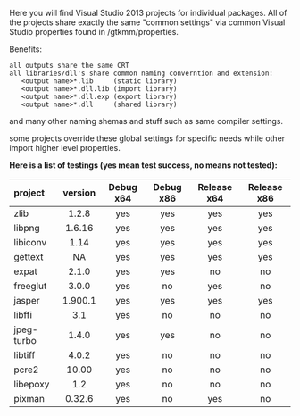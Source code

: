 Here you will find Visual Studio 2013 projects for individual packages.
All of the projects share exactly the same "common settings" via common Visual Studio
properties found in /gtkmm/properties.

Benefits:
```
all outputs share the same CRT
all libraries/dll's share common naming converntion and extension:
   <output name>*.lib     (static library)
   <output name>*.dll.lib (import library)
   <output name>*.dll.exp (export library)
   <output name>*.dll     (shared library)
```
and many other naming shemas and stuff such as same compiler settings.

some projects override these global settings for specific needs while other import
higher level properties.

**Here is a list of testings (yes mean test success, no means not tested):**

project | version | Debug x64 | Debug x86 | Release x64 | Release x86 |
:--------|:---------:|:-----------:|:-----------:|:-------------:|:-------------:|
zlib 	      | 1.2.8   | yes 	      | yes 		| yes	   	| yes
libpng      | 1.6.16  | yes      	| yes	   	| yes		   | yes
libiconv    | 1.14    | yes      	| yes		   | yes 		| yes
gettext     | NA      | yes      	| yes 		| yes 		| yes
expat       | 2.1.0   | yes      	| yes 		| no 		   | no
freeglut    | 3.0.0   | yes         | no        | yes       | no
jasper      | 1.900.1 | yes         | yes       | yes       | yes
libffi      | 3.1     | yes         | no        | no        | no
jpeg-turbo  | 1.4.0   | yes         | yes       | no        | no
libtiff     | 4.0.2   | yes         | no        | no        | no
pcre2       | 10.00   | yes         | no        | no        | no
libepoxy    | 1.2     | yes         | no        | no        | no
pixman      | 0.32.6  | yes         | no        | yes       | no
